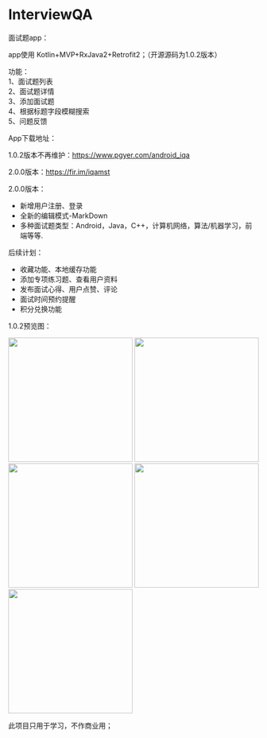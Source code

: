 # InterviewQA
面试题app：

app使用 Kotlin+MVP+RxJava2+Retrofit2；（开源源码为1.0.2版本）

功能：  
1、面试题列表  
2、面试题详情  
3、添加面试题  
4、根据标题字段模糊搜索  
5、问题反馈  


App下载地址：

1.0.2版本不再维护：https://www.pgyer.com/android_iqa

2.0.0版本：https://fir.im/iqamst


2.0.0版本：
- 新增用户注册、登录
- 全新的编辑模式-MarkDown
- 多种面试题类型：Android，Java，C++，计算机网络，算法/机器学习，前端等等.

后续计划：
- 收藏功能、本地缓存功能
- 添加专项练习题、查看用户资料
- 发布面试心得、用户点赞、评论
- 面试时间预约提醒
- 积分兑换功能


1.0.2预览图：

<img src="https://github.com/Equalzys/InterviewQA/blob/master/screenshot/Screenshot_20190216-161645.jpg" width="250"/>
<img src="https://github.com/Equalzys/InterviewQA/blob/master/screenshot/Screenshot_20190216-161701.jpg" width="250"/>

<img src="https://github.com/Equalzys/InterviewQA/blob/master/screenshot/Screenshot_20190216-161727.jpg" width="250"/>
<img src="https://github.com/Equalzys/InterviewQA/blob/master/screenshot/Screenshot_20190216-161737.jpg" width="250"/>

<img src="https://github.com/Equalzys/InterviewQA/blob/master/screenshot/Screenshot_20190216-161740.jpg" width="250"/>








此项目只用于学习，不作商业用；

